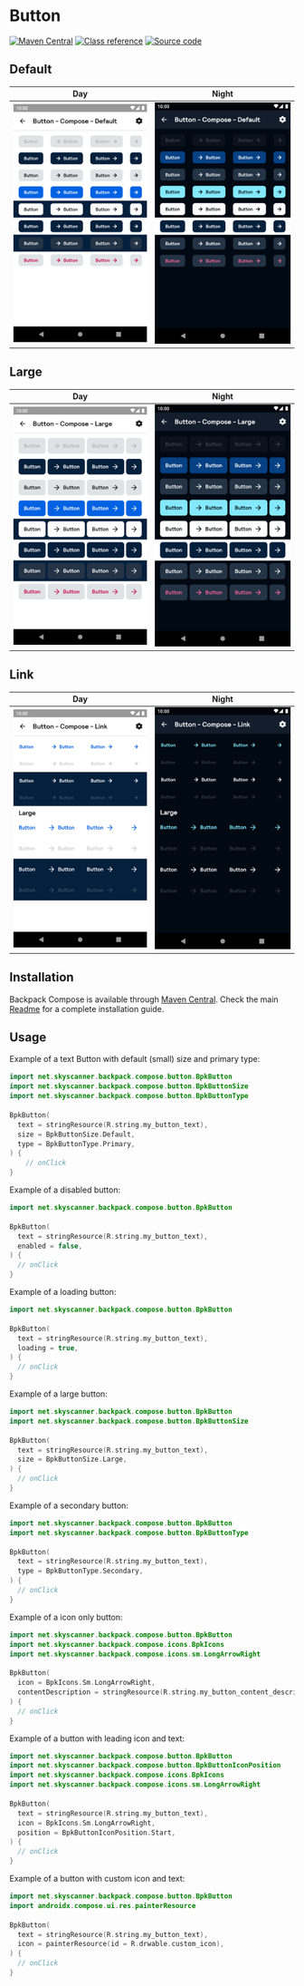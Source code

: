 # Button

[![Maven Central](https://img.shields.io/maven-central/v/net.skyscanner.backpack/backpack-compose)](https://search.maven.org/artifact/net.skyscanner.backpack/backpack-compose)
[![Class reference](https://img.shields.io/badge/Class%20reference-Android-blue)](https://backpack.github.io/android/backpack-compose/net.skyscanner.backpack.compose.button)
[![Source code](https://img.shields.io/badge/Source%20code-GitHub-lightgrey)](https://github.com/Skyscanner/backpack-android/tree/main/backpack-compose/src/main/kotlin/net/skyscanner/backpack/compose/button)

## Default

| Day | Night |
| --- | --- |
| <img src="https://raw.githubusercontent.com/Skyscanner/backpack-android/main/docs/compose/Button/screenshots/default.png" alt="Button component" width="375" /> |<img src="https://raw.githubusercontent.com/Skyscanner/backpack-android/main/docs/compose/Button/screenshots/default_dm.png" alt="Button component - dark mode" width="375" /> |

## Large

| Day | Night |
| --- | --- |
| <img src="https://raw.githubusercontent.com/Skyscanner/backpack-android/main/docs/compose/Button/screenshots/large.png" alt="Large Button component" width="375" /> |<img src="https://raw.githubusercontent.com/Skyscanner/backpack-android/main/docs/compose/Button/screenshots/large_dm.png" alt="Large Button component - dark mode" width="375" /> |

## Link

| Day | Night |
| --- | --- |
| <img src="https://raw.githubusercontent.com/Skyscanner/backpack-android/main/docs/compose/Button/screenshots/link.png" alt="Link Button component" width="375" /> |<img src="https://raw.githubusercontent.com/Skyscanner/backpack-android/main/docs/compose/Button/screenshots/link_dm.png" alt="Link Button component - dark mode" width="375" /> |

## Installation

Backpack Compose is available through [Maven Central](https://search.maven.org/artifact/net.skyscanner.backpack/backpack-compose). Check the main [Readme](https://github.com/skyscanner/backpack-android#installation) for a complete installation guide.

## Usage

Example of a text Button with default (small) size and primary type:

```Kotlin
import net.skyscanner.backpack.compose.button.BpkButton
import net.skyscanner.backpack.compose.button.BpkButtonSize
import net.skyscanner.backpack.compose.button.BpkButtonType

BpkButton(
  text = stringResource(R.string.my_button_text),
  size = BpkButtonSize.Default,
  type = BpkButtonType.Primary,
) {
    // onClick
}
```

Example of a disabled button:

```Kotlin
import net.skyscanner.backpack.compose.button.BpkButton

BpkButton(
  text = stringResource(R.string.my_button_text),
  enabled = false,
) {
  // onClick
}
```

Example of a loading button:

```Kotlin
import net.skyscanner.backpack.compose.button.BpkButton

BpkButton(
  text = stringResource(R.string.my_button_text),
  loading = true,
) {
  // onClick
}
```

Example of a large button:

```Kotlin
import net.skyscanner.backpack.compose.button.BpkButton
import net.skyscanner.backpack.compose.button.BpkButtonSize

BpkButton(
  text = stringResource(R.string.my_button_text),
  size = BpkButtonSize.Large,
) {
  // onClick
}
```

Example of a secondary button:

```Kotlin
import net.skyscanner.backpack.compose.button.BpkButton
import net.skyscanner.backpack.compose.button.BpkButtonType

BpkButton(
  text = stringResource(R.string.my_button_text),
  type = BpkButtonType.Secondary,
) {
  // onClick
}
```

Example of a icon only button:

```Kotlin
import net.skyscanner.backpack.compose.button.BpkButton
import net.skyscanner.backpack.compose.icons.BpkIcons
import net.skyscanner.backpack.compose.icons.sm.LongArrowRight

BpkButton(
  icon = BpkIcons.Sm.LongArrowRight,
  contentDescription = stringResource(R.string.my_button_content_description),
) {
  // onClick
}
```

Example of a button with leading icon and text:

```Kotlin
import net.skyscanner.backpack.compose.button.BpkButton
import net.skyscanner.backpack.compose.button.BpkButtonIconPosition
import net.skyscanner.backpack.compose.icons.BpkIcons
import net.skyscanner.backpack.compose.icons.sm.LongArrowRight

BpkButton(
  text = stringResource(R.string.my_button_text),
  icon = BpkIcons.Sm.LongArrowRight,
  position = BpkButtonIconPosition.Start,
) {
  // onClick
}
```

Example of a button with custom icon and text:

```Kotlin
import net.skyscanner.backpack.compose.button.BpkButton
import androidx.compose.ui.res.painterResource

BpkButton(
  text = stringResource(R.string.my_button_text),
  icon = painterResource(id = R.drwable.custom_icon),
) {
  // onClick
}
```
